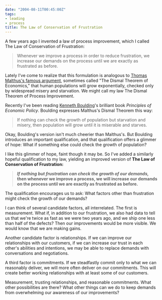 ```yaml
---
date: "2004-08-11T00:45:00Z"
tags:
- leading
- process
title: The Law of Conservation of Frustration
---
```


<p> A few years ago I invented a law of process improvement, which I called The Law of Conservation of Frustration: </p>
<blockquote>
<p> Whenever we improve a process in order to reduce frustration, we increase our demands on the process until we are exactly as frustrated as before. </p>
</blockquote>
<p> Lately I've come to realize that this formulation is analogous to <a href="http://www.ac.wwu.edu/~stephan/malthus/malthus.0.html">Thomas Malthus's famous argument</a>, sometimes called "The Dismal Theorem of Economics," that human populations will grow exponentially, checked only by widespread misery and starvation.  We might call my law The Dismal Theorem of Process Improvement. </p>
<p> Recently I've been reading <a href="http://www.colorado.edu/econ/Kenneth.Boulding/">Kenneth Boulding</a>'s brilliant book <em>Principles of Economic Policy</em>.  Boulding expresses Malthus's Dismal Theorem this way: </p>
<blockquote>
<p> If nothing can check the growth of population but starvation and misery, then population will grow until it is miserable and starves. </p>
</blockquote>
<p> Okay, Boulding's version isn't much cheerier than Malthus's.  But Boulding introduces an important qualification, and that qualification offers a glimmer of hope:  What if something else could check the growth of population? </p>
<p> I like this glimmer of hope, faint though it may be.  So I've added a similarly hopeful qualification to my law, yielding an improved version of <strong>The Law of Conservation of Frustration:</strong>
</p>
<blockquote>
<p>
<strong>
<em>If nothing but frustration can check the growth of our demands,</em> then whenever we improve a process, we will increase our demands on the process until we are exactly as frustrated as before.</strong>
</p>
</blockquote>
<p> The qualification encourages us to ask:  What factors other than frustration might check the growth of our demands? </p>
<p> I can think of several candidate factors, all interrelated.  The first is measurement.  What if, in addition to our frustration, we also had data to tell us that we're twice as fast as we were two years ago, and we ship one less than half of the defects?  Then our improvements would be more visible.  We would know that we are making gains. </p>
<p> Another candidate factor is relationships.  If we can improve our relationships with our customers, if we can increase our trust in each other's abilities and intentions, we may be able to replace demands with conversations and negotiations. </p>
<p> A third factor is commitments.  If we steadfastly commit only to what we can reasonably deliver, we will more often deliver on our commitments.  This will create better working relationships with at least some of our customers. </p>
<p> Measurement, trusting relationships, and reasonable commitments.  What other possibilities are there?  What other things can we do to keep demands from overwhelming our awareness of our improvements? </p>
